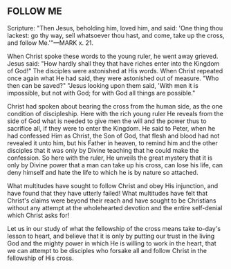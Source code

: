 ## FOLLOW ME ##

Scripture: "Then Jesus, beholding him, loved him, and said: 'One thing thou lackest: go thy way, sell whatsoever thou hast, and come, take up the cross, and follow Me.'"—MARK x. 21.



When Christ spoke these words to the young ruler, he went away grieved. Jesus said: "How hardly shall they that have riches enter into the Kingdom of God!" The disciples were astonished at His words. When Christ repeated once again what He had said, they were astonished out of measure. "Who then can be saved?" "Jesus looking upon them said, 'With men it is impossible, but not with God; for with God all things are possible."



Christ had spoken about bearing the cross from the human side, as the one condition of discipleship. Here with the rich young ruler He reveals from the side of God what is needed to give men the will and the power thus to sacrifice all, if they were to enter the Kingdom. He said to Peter, when he had confessed Him as Christ, the Son of God, that flesh and blood had not revealed it unto him, but his Father in heaven, to remind him and the other disciples that it was only by Divine teaching that he could make the confession. So here with the ruler, He unveils the great mystery that it is only by Divine power that a man can take up his cross, can lose his life, can deny himself and hate the life to which he is by nature so attached.



What multitudes have sought to follow Christ and obey His injunction, and have found that they have utterly failed! What multitudes have felt that Christ's claims were beyond their reach and have sought to be Christians without any attempt at the wholehearted devotion and the entire self-denial which Christ asks for!

Let us in our study of what the fellowship of the cross means take to-day's lesson to heart, and believe that it is only by putting our trust in the living God and the mighty power in which He is willing to work in the heart, that we can attempt to be disciples who forsake all and follow Christ in the fellowship of His cross.

